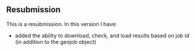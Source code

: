 ## Resubmission
This is a resubmission. In this version I have:

* added the ability to download, check, and load results based on job id (in addition to the geojob object)

